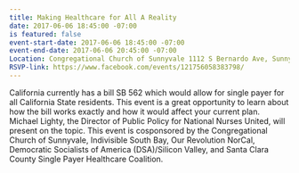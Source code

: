 ```yaml
---
title: Making Healthcare for All A Reality
date: 2017-06-06 18:45:00 -07:00
is featured: false
event-start-date: 2017-06-06 18:45:00 -07:00
event-end-date: 2017-06-06 20:45:00 -07:00
Location: Congregational Church of Sunnyvale 1112 S Bernardo Ave, Sunnyvale 94087
RSVP-link: https://www.facebook.com/events/121756058383798/
---
```


California currently has a bill SB 562 which would allow for single payer for all California State residents. This event is a great opportunity to learn about how the bill works exactly and how it would affect your current plan. Michael Lighty, the Director of Public Policy for National Nurses United, will present on the topic. This event is cosponsored by the Congregational Church of Sunnyvale, Indivisible South Bay, Our Revolution NorCal, Democratic Socialists of America (DSA)/Silicon Valley, and Santa Clara County Single Payer Healthcare Coalition.
